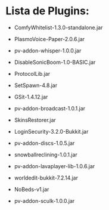 # Lista de Plugins:

- ComfyWhitelist-1.3.0-standalone.jar

- PlasmoVoice-Paper-2.0.6.jar

- pv-addon-whisper-1.0.0.jar

- DisableSonicBoom-1.0-BASIC.jar

- ProtocolLib.jar

- SetSpawn-4.8.jar

- GSit-1.4.12.jar

- pv-addon-broadcast-1.0.1.jar

- SkinsRestorer.jar

- LoginSecurity-3.2.0-Bukkit.jar

- pv-addon-discs-1.0.5.jar

- snowballreclining-1.0.1.jar

- pv-addon-lavaplayer-lib-1.0.6.jar

- worldedit-bukkit-7.2.14.jar

- NoBeds-v1.jar

- pv-addon-sculk-1.0.0.jar
